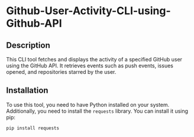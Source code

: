 # Github-User-Activity-CLI-using-Github-API

## Description
This CLI tool fetches and displays the activity of a specified GitHub user using the GitHub API. It retrieves events such as push events, issues opened, and repositories starred by the user.

## Installation
To use this tool, you need to have Python installed on your system. Additionally, you need to install the `requests` library. You can install it using pip:

```sh
pip install requests
```

